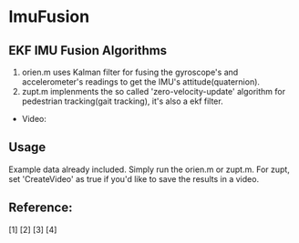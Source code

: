 # ImuFusion
## EKF IMU Fusion Algorithms
1. orien.m uses Kalman filter for fusing the gyroscope's and accelerometer's readings to get the IMU's attitude(quaternion).<br>
2. zupt.m implenments the so called 'zero-velocity-update' algorithm for pedestrian tracking(gait tracking), it's also a ekf filter.<br>
* Video: 


## Usage
Example data already included. Simply run the orien.m or zupt.m. For zupt, set 'CreateVideo' as true if you'd like to save the results in a video.<br>

## Reference:
[1] 
[2]
[3]
[4]
